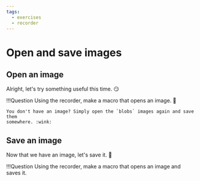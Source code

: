 ```yaml
---
tags:
  - exercises
  - recorder
---
```

# Open and save images

## Open an image

Alright, let's try something useful this time. :smirk:

!!!Question
    Using the recorder, make a macro that opens an image. :thinking:

    You don't have an image? Simply open the `blobs` images again and save them
    somewhere. :wink:

## Save an image

Now that we have an image, let's save it. :floppy_disk:

!!!Question
    Using the recorder, make a macro that opens an image and saves it.
